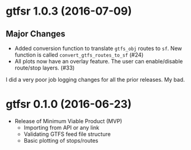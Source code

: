 # gtfsr 1.0.3 (2016-07-09)

## Major Changes

- Added conversion function to translate `gtfs_obj` routes to `sf`. New function is called `convert_gtfs_routes_to_sf` (#24)
- All plots now have an overlay feature. The user can enable/disable route/stop layers. (#33)

I did a very poor job logging changes for all the prior releases. My bad.

# gtfsr 0.1.0 (2016-06-23)

- Release of Minimum Viable Product (MVP)
	+ Importing from API or any link
	+ Validating GTFS feed file structure
	+ Basic plotting of stops/routes